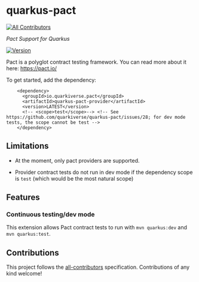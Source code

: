 # quarkus-pact

<!-- ALL-CONTRIBUTORS-BADGE:START - Do not remove or modify this section -->
[![All Contributors](https://img.shields.io/badge/all_contributors-2-blue.svg?style=plastic)](#contributors-)
<!-- ALL-CONTRIBUTORS-BADGE:END -->
_Pact Support for Quarkus_

[![Version](https://img.shields.io/maven-central/v/io.quarkiverse.pact/quarkus-pact-provider?logo=apache-maven&style=for-the-badge&color=blue&style=plastic)](https://search.maven.org/artifact/io.quarkiverse.pact/quarkus-pact-provider)

Pact is a polyglot contract testing framework. You can read more about it here: https://pact.io/

To get started, add the dependency:

```
    <dependency>
      <groupId>io.quarkiverse.pact</groupId>
      <artifactId>quarkus-pact-provider</artifactId>
      <version>LATEST</version>
      <!-- <scope>test</scope>--> <!-- See https://github.com/quarkiverse/quarkus-pact/issues/28; for dev mode tests, the scope cannot be test -->
    </dependency>
```

## Limitations 

- At the moment, only pact providers are supported. 

- Provider contract tests do not run in dev mode if the dependency scope is `test` (which would be the most natural scope)

## Features

### Continuous testing/dev mode

This extension allows Pact contract tests to run with `mvn quarkus:dev` and `mvn quarkus:test`.

## Contributions

This project follows the [all-contributors](https://github.com/all-contributors/all-contributors) specification. Contributions of any kind welcome!
